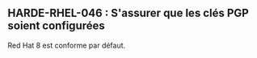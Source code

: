 ## HARDE-RHEL-046 : S'assurer que les clés PGP soient configurées

Red Hat 8 est conforme par défaut.

